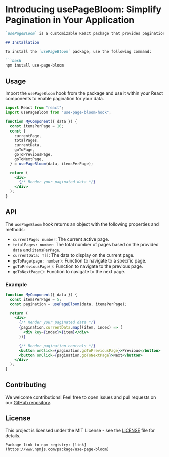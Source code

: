 # Introducing usePageBloom: Simplify Pagination in Your Application
```markdown
`usePageBloom` is a customizable React package that provides pagination functionality and components for managing and displaying data in a paginated manner.

## Installation

To install the `usePageBloom` package, use the following command:

```bash
npm install use-page-bloom
```

## Usage

Import the `usePageBloom` hook from the package and use it within your React components to enable pagination for your data.

```jsx
import React from "react";
import usePageBloom from "use-page-bloom-hook";

function MyComponent({ data }) {
  const itemsPerPage = 10;
  const {
    currentPage,
    totalPages,
    currentData,
    goToPage,
    goToPreviousPage,
    goToNextPage,
  } = usePageBloom(data, itemsPerPage);

  return (
    <div>
      {/* Render your paginated data */}
    </div>
  );
}
```

## API

The `usePageBloom` hook returns an object with the following properties and methods:

- `currentPage: number`: The current active page.
- `totalPages: number`: The total number of pages based on the provided `data` and `itemsPerPage`.
- `currentData: T[]`: The data to display on the current page.
- `goToPage(page: number)`: Function to navigate to a specific page.
- `goToPreviousPage()`: Function to navigate to the previous page.
- `goToNextPage()`: Function to navigate to the next page.

### Example

```jsx
function MyComponent({ data }) {
  const itemsPerPage = 5;
  const pagination = usePageBloom(data, itemsPerPage);

  return (
    <div>
      {/* Render your paginated data */}
      {pagination.currentData.map((item, index) => (
        <div key={index}>{item}</div>
      ))}

      {/* Render pagination controls */}
      <button onClick={pagination.goToPreviousPage}>Previous</button>
      <button onClick={pagination.goToNextPage}>Next</button>
    </div>
  );
}
```

## Contributing

We welcome contributions! Feel free to open issues and pull requests on our [GitHub repository](https://github.com/your-repo-link).

## License

This project is licensed under the MIT License - see the [LICENSE](LICENSE) file for details.
```
Package link to npm registry: [link](https://www.npmjs.com/package/use-page-bloom)
